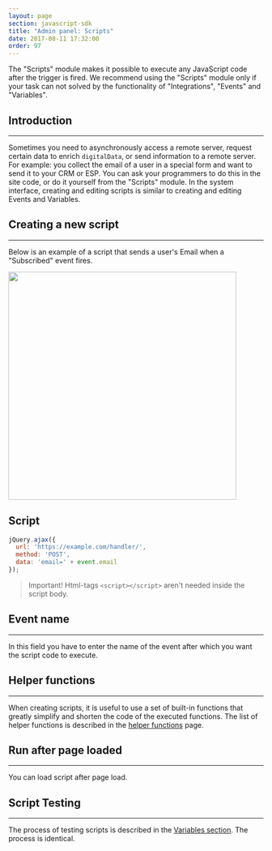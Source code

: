 ```yaml
---
layout: page
section: javascript-sdk
title: "Admin panel: Scripts"
date: 2017-08-11 17:32:00
order: 97
---
```


The "Scripts" module makes it possible to execute any JavaScript code after the trigger is fired. We recommend using the "Scripts" module only if your task can not solved by the functionality of "Integrations", "Events" and "Variables".

## Introduction
------
Sometimes you need to asynchronously access a remote server, request certain data to enrich `digitalData`, or send information to a remote server. For example: you collect the email of a user in a special form and want to send it to your CRM or ESP. You can ask your programmers to do this in the site code, or do it yourself from the "Scripts" module.
In the system interface, creating and editing scripts is similar to creating and editing Events and Variables.

## Creating a new script
------
Below is an example of a script that sends a user's Email when a "Subscribed" event fires.

<img src="/img/scripts.1.png" width="450"/>

## Script
```javascript
jQuery.ajax({
  url: 'https://example.com/handler/',
  method: 'POST',
  data: 'email=' + event.email
});
```
> Important! Html-tags `<script></script>` aren't needed inside the script body.

## Event name
------
In this field you have to enter the name of the event after which you want the script code to execute.

## Helper functions
------
When creating scripts, it is useful to use a set of built-in functions that greatly simplify and shorten the code of the executed functions. The list of helper functions is described in the [helper functions](/javascript-sdk/helpers) page.

## Run after page loaded
------
You can load script after page load.

## Script Testing
------
The process of testing scripts is described in the [Variables section](/javascript-sdk/variables#variable-testing). The process is identical.
